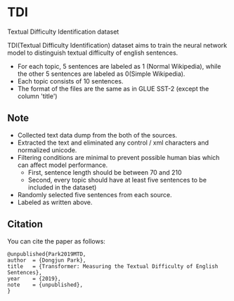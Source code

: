 # TDI
Textual Difficulty Identification dataset

TDI(Textual Difficulty Identification) dataset aims to train the neural network model to distinguish textual difficulty of english sentences.

- For each topic, 5 sentences are labeled as 1 (Normal Wikipedia), while the other 5 sentences are labeled as 0(Simple Wikipedia).
- Each topic consists of 10 sentences.
- The format of the files are the same as in GLUE SST-2 (except the column 'title')


## Note

- Collected text data dump from the both of the sources.
- Extracted the text and eliminated any control / xml characters and normalized unicode.
- Filtering conditions are minimal to prevent possible human bias which can affect model performance.
  - First, sentence length should be between 70 and 210
  - Second, every topic should have at least five sentences to be included in the dataset)
- Randomly selected five sentences from each source.
- Labeled as written above.


## Citation

You can cite the paper as follows:
```
@unpublished{Park2019MTD,
author  = {Dongjun Park},
title   = {Transformer: Measuring the Textual Difficulty of English Sentences},
year    = {2019},
note    = {unpublished},
}
```
